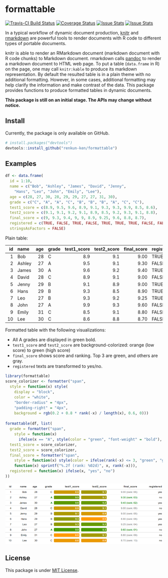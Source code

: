 # formattable

[![Travis-CI Build Status](https://travis-ci.org/renkun-ken/formattable.png?branch=master)](https://travis-ci.org/renkun-ken/formattable) [![Coverage Status](https://coveralls.io/repos/renkun-ken/formattable/badge.svg)](https://coveralls.io/r/renkun-ken/formattable) [![Issue Stats](http://issuestats.com/github/renkun-ken/formattable/badge/issue?style=flat)](http://issuestats.com/github/renkun-ken/formattable) [![Issue Stats](http://issuestats.com/github/renkun-ken/formattable/badge/pr?style=flat)](http://issuestats.com/github/renkun-ken/formattable)

In a typical workflow of dynamic document production, [knitr](https://github.com/yihui/knitr) and [rmarkdown](http://rmarkdown.rstudio.com/) are powerful tools to render documents with R code to different types of portable documents.

knitr is able to render an RMarkdown document (markdown document with R code chunks) to Markdown document. rmarkdown calls [pandoc](http://johnmacfarlane.net/pandoc) to render a markdown document to HTML web page. To put a table (`data.frame` in R) on the page, one may call `knitr:kable` to produce its markdown representation. By default the resulted table is in a plain theme with no additional formatting. However, in some cases, additional formatting may help clarify the information and make contrast of the data. This package provides functions to produce formatted tables in dynamic documents.

**This package is still on an initial stage. The APIs may change without notice.**

## Install

Currently, the package is only available on GitHub.

```r
# install.packages("devtools")
devtools::install_github("renkun-ken/formattable")
```

## Examples


```r
df <- data.frame(
  id = 1:10,
  name = c("Bob", "Ashley", "James", "David", "Jenny", 
    "Hans", "Leo", "John", "Emily", "Lee"), 
  age = c(28, 27, 30, 28, 29, 29, 27, 27, 31, 30),
  grade = c("C", "A", "A", "C", "B", "B", "B", "A", "C", "C"),
  test1_score = c(8.9, 9.5, 9.6, 8.9, 9.1, 9.3, 9.3, 9.9, 8.5, 8.6),
  test2_score = c(9.1, 9.1, 9.2, 9.1, 8.9, 8.5, 9.2, 9.3, 9.1, 8.8),
  final_score = c(9, 9.3, 9.4, 9, 9, 8.9, 9.25, 9.6, 8.8, 8.7),
  registered = c(TRUE, FALSE, TRUE, FALSE, TRUE, TRUE, TRUE, FALSE, FALSE, FALSE),
  stringsAsFactors = FALSE)
```

Plain table:


| id|name   | age|grade | test1_score| test2_score| final_score|registered |
|--:|:------|---:|:-----|-----------:|-----------:|-----------:|:----------|
|  1|Bob    |  28|C     |         8.9|         9.1|        9.00| TRUE      |
|  2|Ashley |  27|A     |         9.5|         9.1|        9.30|FALSE      |
|  3|James  |  30|A     |         9.6|         9.2|        9.40| TRUE      |
|  4|David  |  28|C     |         8.9|         9.1|        9.00|FALSE      |
|  5|Jenny  |  29|B     |         9.1|         8.9|        9.00| TRUE      |
|  6|Hans   |  29|B     |         9.3|         8.5|        8.90| TRUE      |
|  7|Leo    |  27|B     |         9.3|         9.2|        9.25| TRUE      |
|  8|John   |  27|A     |         9.9|         9.3|        9.60|FALSE      |
|  9|Emily  |  31|C     |         8.5|         9.1|        8.80|FALSE      |
| 10|Lee    |  30|C     |         8.6|         8.8|        8.70|FALSE      |

Formatted table with the following visualizations:

* All A grades are displayed in green bold.
* `test1_score` and `test2_score` are background-colorized: orange (low score) to green (high score)
* `final_score` shows score and ranking. Top 3 are green, and others are gray.
* `registered` texts are transformed to yes/no.


```r
library(formattable)
score_colorizer <- formatter("span", 
  style = function(x) style(
    display = "block", 
    color = "white", 
    "border-radius" = "4px",
    "padding-right" = "4px",
    background = rgb(0.2 + 0.8 * rank(-x) / length(x), 0.6, 0)))

formattable(df, list(
  grade = formatter("span",
    style = function(x) 
      ifelse(x == "A", style(color = "green", "font-weight" = "bold"), NA)),
  test1_score = score_colorizer,
  test2_score = score_colorizer,
  final_score = formatter("span",
    style = function(x) style(color = ifelse(rank(-x) <= 3, "green", "gray")),
    function(x) sprintf("%.2f (rank: %02d)", x, rank(-x))),
  registered = function(x) ifelse(x, "yes", "no")
))
```

![formattable](./formattable.png?raw=true)

## License

This package is under [MIT License](http://opensource.org/licenses/MIT).
